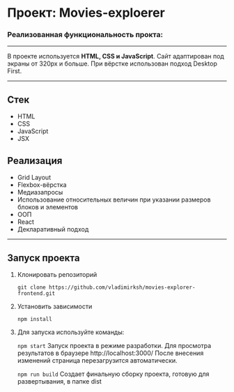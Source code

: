 # Проект: Movies-exploerer

### Реализованная функциональность прокта:

---

В проекте используется **HTML, CSS и JavaScript**.
Сайт адаптирован под экраны от 320px и больше.
При вёрстке использован подход Desktop First.

---

## Стек

- HTML
- CSS
- JavaScript
- JSX

## Реализация

- Grid Layout
- Flexbox-вёрстка
- Медиазапросы
- Использование относительных величин при указании размеров блоков и элементов
- ООП
- React
- Декларативный подход

---

## Запуск проекта

1. Клонировать репозиторий

   `git clone https://github.com/vladimirksh/movies-explorer-frontend.git`

2. Установить зависимости

   `npm install`

3. Для запуска используйте команды:

   `npm start`
   Запуск проекта в режиме разработки. Для просмотра результатов в браузере http://localhost:3000/ После внесения изменений страница перезагрузится автоматически.

   `npm run build`
   Создает финальную сборку проекта, готовую для развертывания, в папке dist
